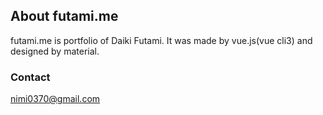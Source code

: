 ## About futami.me
futami.me is portfolio of Daiki Futami.
It was made by vue.js(vue cli3) and designed by material.

### Contact
nimi0370@gmail.com
